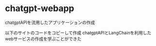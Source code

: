 # chatgpt-webapp
chatgptAPIを流用したアプリケーションの作成　

以下のサイトのコードをコピーして作成
chatgptAPIとLangChainを利用したwebサービスの作成を学ぶことができた
